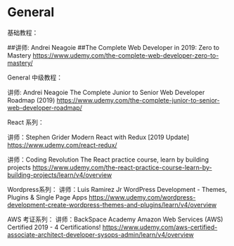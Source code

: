 <h1>General</h1> 基础教程：

##讲师: Andrei Neagoie
##The Complete Web Developer in 2019: Zero to Mastery
https://www.udemy.com/the-complete-web-developer-zero-to-mastery/

General 中级教程：

讲师: Andrei Neagoie
The Complete Junior to Senior Web Developer Roadmap (2019)
https://www.udemy.com/the-complete-junior-to-senior-web-developer-roadmap/



React 系列：

讲师：Stephen Grider
Modern React with Redux [2019 Update]
https://www.udemy.com/react-redux/


讲师：Coding Revolution
The React practice course, learn by building projects
https://www.udemy.com/the-react-practice-course-learn-by-building-projects/learn/v4/overview







Wordpress系列：
讲师：Luis Ramirez Jr
WordPress Development - Themes, Plugins & Single Page Apps
https://www.udemy.com/wordpress-development-create-wordpress-themes-and-plugins/learn/v4/overview


AWS 考证系列：
讲师：BackSpace Academy
Amazon Web Services (AWS) Certified 2019 - 4 Certifications!
https://www.udemy.com/aws-certified-associate-architect-developer-sysops-admin/learn/v4/overview
